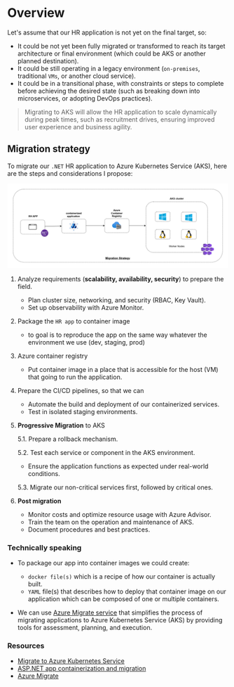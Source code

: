 # Overview

Let's assume that our HR application is not yet on the final target, so:
- It could be not yet been fully migrated or transformed to reach its target architecture or final environment (which could be AKS or another planned destination).
- It could be still operating in a legacy environment (`on-premises`, traditional `VMs`, or another cloud service).
- It could be in a transitional phase, with constraints or steps to complete before achieving the desired state (such as breaking down into microservices, or adopting DevOps practices).

> Migrating to AKS will allow the HR application to scale dynamically during peak times, such as recruitment drives, ensuring improved user experience and business agility.

## Migration strategy

To migrate our `.NET` HR application to Azure Kubernetes Service (AKS), here are the steps and considerations I propose:

![migration strategy](./assets/AKS-Migration.png)

1. Analyze requirements (**scalability, availability, security**) to prepare the field.
   - Plan cluster size, networking, and security (RBAC, Key Vault).
   - Set up observability with Azure Monitor.

2. Package the `HR app` to container image
   -  to goal is to reproduce the app on the same way whatever the environment we use (dev, staging, prod)

3. Azure container registry
   - Put container image in a place that is accessible for the host (VM) that going to run the application.

4. Prepare the CI/CD pipelines, so that we can
   - Automate the build and deployment of our containerized services.
   - Test in isolated staging environments.

5. **Progressive Migration** to AKS

   5.1. Prepare a rollback mechanism.

   5.2. Test each service or component in the AKS environment.
     - Ensure the application functions as expected under real-world conditions.

   5.3. Migrate our non-critical services first, followed by critical ones.

6. **Post migration**
   - Monitor costs and optimize resource usage with Azure Advisor.
   - Train the team on the operation and maintenance of AKS.
   - Document procedures and best practices.

### Technically speaking

- To package  our app into container images we could create:
  - `docker file(s)` which is a recipe of how our container is actually built.
  - `YAML` file(s) that describes how to deploy that container image on our application which can be composed of one or multiple containers.

- We can use [Azure Migrate service](https://learn.microsoft.com/en-us/azure/migrate/migrate-services-overview) that simplifies the process of migrating applications to Azure Kubernetes Service (AKS) by providing tools for assessment, planning, and execution.

### Resources
- [Migrate to Azure Kubernetes Service](https://learn.microsoft.com/en-us/azure/aks/aks-migration?tabs=azure-cli)
- [ASP.NET app containerization and migration](https://learn.microsoft.com/en-us/azure/migrate/tutorial-app-containerization-aspnet-kubernetes)
- [Azure Migrate](https://azure.microsoft.com/fr-fr/products/azure-migrate)